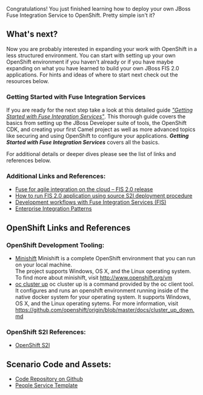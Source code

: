 Congratulations!  You just finished learning how to deploy your own JBoss Fuse Integration Service to OpenShift. Pretty simple isn't it?

## What's next?

Now you are probably interested in expanding your work with OpenShift in a less structured environment. You can start with setting up your own OpenShift environment if you haven't already or if you have maybe expanding on what you have learned to build your own JBoss FIS 2.0 applications. For hints and ideas of where to start next check out the resources below.

### Getting Started with Fuse Integration Services

If you are ready for the next step take a look at this detailed guide [_"Getting Started with Fuse Integration Services"_](https://access.redhat.com/documentation/en-us/red_hat_jboss_fuse/6.3/html/tooling_user_guide/riderfistools). This thorough guide covers the basics from setting up the JBoss Developer suite of tools, the OpenShift CDK, and creating your first Camel project as well as more advanced topics like securing and using OpenShift to configure your applications.  **_Getting Started with Fuse Integration Services_** covers all the basics.

For additional details or deeper dives please see the list of links and references below.

### Additional Links and References:
* [Fuse for agile integration on the cloud – FIS 2.0 release](https://developers.redhat.com/blog/2017/02/21/announcing-fuse-for-agile-integration-on-the-cloud-fis-2-0-release/)
* [How to run FIS 2.0 application using source S2I deployment procedure](https://developers.redhat.com/blog/2017/08/14/how-to-run-fis-2-0-application-using-source-s2i-deployment-procedure/)
* [Development workflows with Fuse Integration Services (FIS)](https://developers.redhat.com/blog/2016/09/22/development-workflows-with-fuse-integration-services-fis/)
* [Enterprise Integration Patterns](http://www.enterpriseintegrationpatterns.com/)

## OpenShift Links and References

### OpenShift Development Tooling:
* [Minishift](http://www.openshift.org/vm)
  Minishift is a complete OpenShift environment that you can run on your local machine.  
  The project supports Windows, OS X, and the Linux operating system.  To find more about minishift, visit http://www.openshift.org/vm 
* [oc cluster up](https://github.com/openshift/origin/blob/master/docs/cluster_up_down.md)
  oc cluster up is a command provided by the oc client tool.  It configures and runs an openshift environment 
  running inside of the native docker system for your operating system.  It supports Windows, OS X, and the Linux 
  operating sytems.  For more information, visit https://github.com/openshift/origin/blob/master/docs/cluster_up_down.md

### OpenShift S2I References:
* [OpenShift S2I](https://docs.openshift.com/container-platform/3.5/dev_guide/migrating_applications/S2I_tool.html)

## Scenario Code and Assets:
* [Code Repository on Github](https://github.com/jbossdemocentral/katacoda-fuse-getting-started.git)
* [People Service Template](https://raw.githubusercontent.com/jbossdemocentral/katacoda-fuse-getting-started/master/src/main/openshift/fgstemplate.yml "People Service Template")

